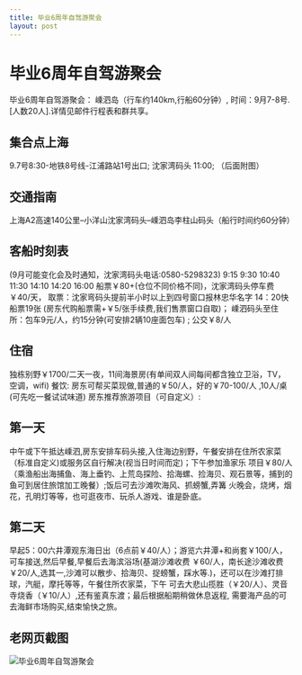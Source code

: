 ```yaml
---
title: 毕业6周年自驾游聚会
layout: post
---
```

# 毕业6周年自驾游聚会
毕业6周年自驾游聚会： 嵊泗岛（行车约140km,行船60分钟）, 时间：9月7-8号. [人数20人].详情见邮件行程表和群共享。
<!-- more -->

## 集合点上海
   9.7号8:30-地铁8号线-江浦路站1号出口;  沈家湾码头 11:00; （后面附图）

## 交通指南
   上海A2高速140公里–小洋山沈家湾码头–嵊泗岛李柱山码头（船行时间约60分钟）

## 客船时刻表
(9月可能变化会及时通知，沈家湾码头电话:0580-5298323)
9:15 9:30 10:40 11:30 14:10 14:20 16:00
船票￥80+(仓位不同价格不同)，沈家湾码头停车费￥40/天，
取票：沈家弯码头提前半小时以上到四号窗口报林忠华名字 14：20快船票19张
(房东代购船票需+￥5/张手续费,我们售票窗口自取)；
嵊泗码头至住所：包车9元/人，约15分钟(可安排2辆10座面包车) ; 公交￥8/人

## 住宿
 独栋别野￥1700/二天一夜，11间海景房(有单间双人间每间都含独立卫浴，TV，空调，wifi)
餐饮: 房东可帮买菜现做,普通的￥50/人，好的￥70-100/人 ,10人/桌(可先吃一餐试试味道)
房东推荐旅游项目（可自定义）:

## 第一天
中午或下午抵达嵊泗,房东安排车码头接,入住海边别野，午餐安排在住所农家菜（标准自定义)或服务区自行解决(视当日时间而定)；下午参加渔家乐 项目￥80/人（乘渔船出海捕鱼、海上垂钓、上荒岛探险、拾海螺、捡海贝、观石景等，捕到的鱼可到居住旅馆加工晚餐）;饭后可去沙滩吹海风、抓螃蟹,弄篝 火晚会，烧烤，烟花，孔明灯等等，也可逛夜市、玩杀人游戏、谁是卧底。

## 第二天
早起5：00六井潭观东海日出（6点前￥40/人）；游览六井潭+和尚套￥100/人，可车接送,然后早餐,早餐后去海滨浴场(基湖沙滩收费 ￥60/人，南长途沙滩收费￥20/人,选其一,沙滩可以散步、拾海贝、捉螃蟹，踩水等.)，还可以在沙滩打排球，汽艇，摩托等等，午餐住所农家菜，下午 可去大悲山揽胜（￥20/人）、灵音寺烧香（￥10/人）,还有鉴真东渡；最后根据船期稍做休息返程, 需要海产品的可去海鲜市场购买,结束愉快之旅。


## 老网页截图
![毕业6周年自驾游聚会](https://ooo.0o0.ooo/2017/06/27/59521903ad9f1.png)